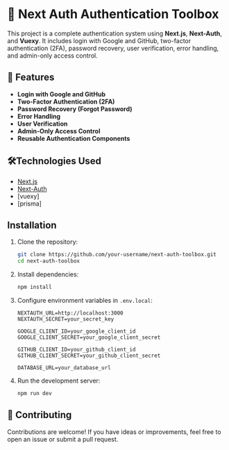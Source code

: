# 🚀 Next Auth Authentication Toolbox

This project is a complete authentication system using **Next.js**, **Next-Auth**, and **Vuexy**. It includes login with Google and GitHub, two-factor authentication (2FA), password recovery, user verification, error handling, and admin-only access control.

## 🧩 Features

- **Login with Google and GitHub**
- **Two-Factor Authentication (2FA)**
- **Password Recovery (Forgot Password)**
- **Error Handling**
- **User Verification**
- **Admin-Only Access Control**
- **Reusable Authentication Components**

## 🛠️Technologies Used

- [Next.js](https://nextjs.org/)
- [Next-Auth](https://next-auth.js.org/)
- [vuexy]
- [prisma]

## Installation

1. Clone the repository:

   ```bash
   git clone https://github.com/your-username/next-auth-toolbox.git
   cd next-auth-toolbox
   ```

2. Install dependencies:

   ```bash
   npm install
   ```

3. Configure environment variables in `.env.local`:

   ```env
   NEXTAUTH_URL=http://localhost:3000
   NEXTAUTH_SECRET=your_secret_key

   GOOGLE_CLIENT_ID=your_google_client_id
   GOOGLE_CLIENT_SECRET=your_google_client_secret

   GITHUB_CLIENT_ID=your_github_client_id
   GITHUB_CLIENT_SECRET=your_github_client_secret

   DATABASE_URL=your_database_url
   ```

4. Run the development server:
   ```bash
   npm run dev
   ```

## 🤝 Contributing

Contributions are welcome! If you have ideas or improvements, feel free to open an issue or submit a pull request.
